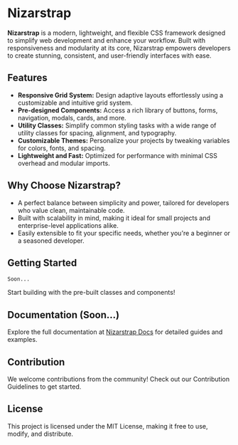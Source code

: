 # Nizarstrap
**Nizarstrap** is a modern, lightweight, and flexible CSS framework designed to simplify web development and enhance your workflow. Built with responsiveness and modularity at its core, Nizarstrap empowers developers to create stunning, consistent, and user-friendly interfaces with ease.

## Features
- **Responsive Grid System:** Design adaptive layouts effortlessly using a customizable and intuitive grid system.
- **Pre-designed Components:** Access a rich library of buttons, forms, navigation, modals, cards, and more.
- **Utility Classes:** Simplify common styling tasks with a wide range of utility classes for spacing, alignment, and typography.
- **Customizable Themes:** Personalize your projects by tweaking variables for colors, fonts, and spacing.
- **Lightweight and Fast:** Optimized for performance with minimal CSS overhead and modular imports.


## Why Choose Nizarstrap?
- A perfect balance between simplicity and power, tailored for developers who value clean, maintainable code.
- Built with scalability in mind, making it ideal for small projects and enterprise-level applications alike.
- Easily extensible to fit your specific needs, whether you're a beginner or a seasoned developer.

## Getting Started
`Soon...`

Start building with the pre-built classes and components!

## Documentation (Soon...)
Explore the full documentation at [Nizarstrap Docs](https://google.com) for detailed guides and examples.

## Contribution
We welcome contributions from the community! Check out our Contribution Guidelines to get started.

## License
This project is licensed under the MIT License, making it free to use, modify, and distribute.
